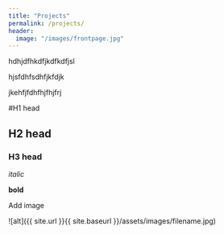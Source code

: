 ```yaml
---
title: "Projects"
permalink: /projects/
header:
  image: "/images/frontpage.jpg"
---
```



hdhjdfhkdfjkdfkdfjsl


hjsfdhfsdhfjkfdjk

jkehfjfdhfhjfhjfrj

#H1 head
## H2 head 
### H3 head 

*italic*

**bold**



Add image 
<img src="{{ site.url }}{{ site.baseurl }}/assets/images/filename.jpg" alt="">

![alt]({{ site.url }}{{ site.baseurl }}/assets/images/filename.jpg)
